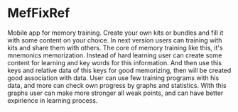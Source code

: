 # MefFixRef
Mobile app for memory training.
Create your own kits or bundles and fill it with some content on your choice.
In next version users can training with kits and share them with others.
The core of memory training like this, it's mnemonics memorization.
Instead of hard learning user can create some content for learning and key words for this information.
And then use this keys and relative data of this keys for good memorizing, then will be created good association with data.
User can use few training programs with his data, and more can check own progress by graphs and statistics.
With this graphs user can make more stronger all weak points, and can have better expirience in learning process.
